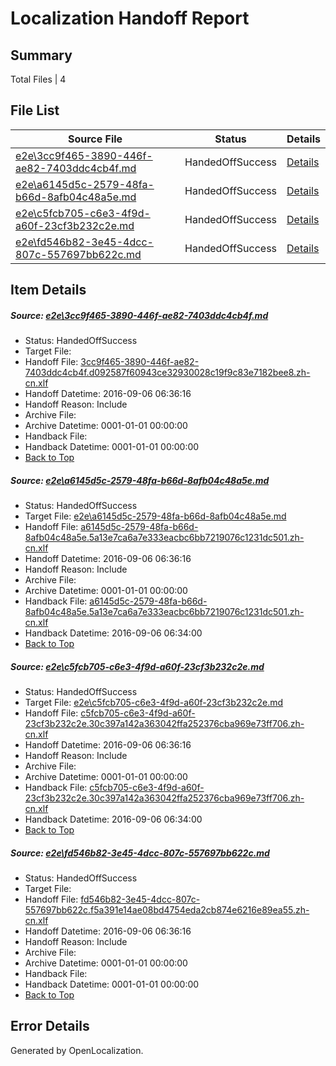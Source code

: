 # <a name='report-top'></a> Localization Handoff Report

## Summary
 Total Files | 4

## File List
 Source File | Status | Details 
 ----------- | ------ | ------- 
 [e2e\3cc9f465-3890-446f-ae82-7403ddc4cb4f.md](https://github.com/OpenLocalizationTestOrg/ol-test0/blob/f3fc288967b5eacbc9ae8025c0fc557b1d7838b3/e2e/3cc9f465-3890-446f-ae82-7403ddc4cb4f.md) | HandedOffSuccess | [Details](#e57b4dc59983dae4ab7b7d0b378778a43cb70c6a1)
 [e2e\a6145d5c-2579-48fa-b66d-8afb04c48a5e.md](https://github.com/OpenLocalizationTestOrg/ol-test0/blob/0234baa273f242caedbdbcba59a55d1591876c24/e2e/a6145d5c-2579-48fa-b66d-8afb04c48a5e.md) | HandedOffSuccess | [Details](#9ca016f3a834743d18e3893fab6472eda45c358d2)
 [e2e\c5fcb705-c6e3-4f9d-a60f-23cf3b232c2e.md](https://github.com/OpenLocalizationTestOrg/ol-test0/blob/0234baa273f242caedbdbcba59a55d1591876c24/e2e/c5fcb705-c6e3-4f9d-a60f-23cf3b232c2e.md) | HandedOffSuccess | [Details](#dbf07e63b7cd569c26bd5dd0a4c47d831302d7af5)
 [e2e\fd546b82-3e45-4dcc-807c-557697bb622c.md](https://github.com/OpenLocalizationTestOrg/ol-test0/blob/f3fc288967b5eacbc9ae8025c0fc557b1d7838b3/e2e/fd546b82-3e45-4dcc-807c-557697bb622c.md) | HandedOffSuccess | [Details](#8cfa878a135864c580033037af562917e6a4b12a6)

## Item Details
##### <a name='e57b4dc59983dae4ab7b7d0b378778a43cb70c6a1'></a> Source: [e2e\3cc9f465-3890-446f-ae82-7403ddc4cb4f.md](https://github.com/OpenLocalizationTestOrg/ol-test0/blob/f3fc288967b5eacbc9ae8025c0fc557b1d7838b3/e2e/3cc9f465-3890-446f-ae82-7403ddc4cb4f.md)
* Status: HandedOffSuccess
* Target File: 
* Handoff File: [3cc9f465-3890-446f-ae82-7403ddc4cb4f.d092587f60943ce32930028c19f9c83e7182bee8.zh-cn.xlf](https://github.com/OpenLocalizationTestOrg/ol-test0-handoff/blob/460ef222c698680654af1f6e5f953d0b7bff3d21/ol-handoff/OpenLocalizationTestOrg/ol-test0-zhcn/ci/low/3cc9f465-3890-446f-ae82-7403ddc4cb4f.d092587f60943ce32930028c19f9c83e7182bee8.zh-cn.xlf)
* Handoff Datetime: 2016-09-06 06:36:16
* Handoff Reason: Include
* Archive File: 
* Archive Datetime: 0001-01-01 00:00:00
* Handback File: 
* Handback Datetime: 0001-01-01 00:00:00
* [Back to Top](#report-top)

##### <a name='9ca016f3a834743d18e3893fab6472eda45c358d2'></a> Source: [e2e\a6145d5c-2579-48fa-b66d-8afb04c48a5e.md](https://github.com/OpenLocalizationTestOrg/ol-test0/blob/0234baa273f242caedbdbcba59a55d1591876c24/e2e/a6145d5c-2579-48fa-b66d-8afb04c48a5e.md)
* Status: HandedOffSuccess
* Target File: [e2e\a6145d5c-2579-48fa-b66d-8afb04c48a5e.md](https://github.com/OpenLocalizationTestOrg/ol-test0-zhcn/blob/393a283ef86a307dcc92dd7693c6ced2ec383461/e2e/a6145d5c-2579-48fa-b66d-8afb04c48a5e.md)
* Handoff File: [a6145d5c-2579-48fa-b66d-8afb04c48a5e.5a13e7ca6a7e333eacbc6bb7219076c1231dc501.zh-cn.xlf](https://github.com/OpenLocalizationTestOrg/ol-test0-handoff/blob/460ef222c698680654af1f6e5f953d0b7bff3d21/ol-handoff/OpenLocalizationTestOrg/ol-test0-zhcn/ci/low/a6145d5c-2579-48fa-b66d-8afb04c48a5e.5a13e7ca6a7e333eacbc6bb7219076c1231dc501.zh-cn.xlf)
* Handoff Datetime: 2016-09-06 06:36:16
* Handoff Reason: Include
* Archive File: 
* Archive Datetime: 0001-01-01 00:00:00
* Handback File: [a6145d5c-2579-48fa-b66d-8afb04c48a5e.5a13e7ca6a7e333eacbc6bb7219076c1231dc501.zh-cn.xlf](https://github.com/OpenLocalizationTestOrg/ol-test0-handback/blob/0201905b8276950502a4e2012c95d7d305e60845/ol-handback/OpenLocalizationTestOrg/ol-test0-zhcn/ci/high/a6145d5c-2579-48fa-b66d-8afb04c48a5e.5a13e7ca6a7e333eacbc6bb7219076c1231dc501.zh-cn.xlf)
* Handback Datetime: 2016-09-06 06:34:00
* [Back to Top](#report-top)

##### <a name='dbf07e63b7cd569c26bd5dd0a4c47d831302d7af5'></a> Source: [e2e\c5fcb705-c6e3-4f9d-a60f-23cf3b232c2e.md](https://github.com/OpenLocalizationTestOrg/ol-test0/blob/0234baa273f242caedbdbcba59a55d1591876c24/e2e/c5fcb705-c6e3-4f9d-a60f-23cf3b232c2e.md)
* Status: HandedOffSuccess
* Target File: [e2e\c5fcb705-c6e3-4f9d-a60f-23cf3b232c2e.md](https://github.com/OpenLocalizationTestOrg/ol-test0-zhcn/blob/393a283ef86a307dcc92dd7693c6ced2ec383461/e2e/c5fcb705-c6e3-4f9d-a60f-23cf3b232c2e.md)
* Handoff File: [c5fcb705-c6e3-4f9d-a60f-23cf3b232c2e.30c397a142a363042ffa252376cba969e73ff706.zh-cn.xlf](https://github.com/OpenLocalizationTestOrg/ol-test0-handoff/blob/460ef222c698680654af1f6e5f953d0b7bff3d21/ol-handoff/OpenLocalizationTestOrg/ol-test0-zhcn/ci/low/c5fcb705-c6e3-4f9d-a60f-23cf3b232c2e.30c397a142a363042ffa252376cba969e73ff706.zh-cn.xlf)
* Handoff Datetime: 2016-09-06 06:36:16
* Handoff Reason: Include
* Archive File: 
* Archive Datetime: 0001-01-01 00:00:00
* Handback File: [c5fcb705-c6e3-4f9d-a60f-23cf3b232c2e.30c397a142a363042ffa252376cba969e73ff706.zh-cn.xlf](https://github.com/OpenLocalizationTestOrg/ol-test0-handback/blob/0201905b8276950502a4e2012c95d7d305e60845/ol-handback/OpenLocalizationTestOrg/ol-test0-zhcn/ci/high/c5fcb705-c6e3-4f9d-a60f-23cf3b232c2e.30c397a142a363042ffa252376cba969e73ff706.zh-cn.xlf)
* Handback Datetime: 2016-09-06 06:34:00
* [Back to Top](#report-top)

##### <a name='8cfa878a135864c580033037af562917e6a4b12a6'></a> Source: [e2e\fd546b82-3e45-4dcc-807c-557697bb622c.md](https://github.com/OpenLocalizationTestOrg/ol-test0/blob/f3fc288967b5eacbc9ae8025c0fc557b1d7838b3/e2e/fd546b82-3e45-4dcc-807c-557697bb622c.md)
* Status: HandedOffSuccess
* Target File: 
* Handoff File: [fd546b82-3e45-4dcc-807c-557697bb622c.f5a391e14ae08bd4754eda2cb874e6216e89ea55.zh-cn.xlf](https://github.com/OpenLocalizationTestOrg/ol-test0-handoff/blob/460ef222c698680654af1f6e5f953d0b7bff3d21/ol-handoff/OpenLocalizationTestOrg/ol-test0-zhcn/ci/low/fd546b82-3e45-4dcc-807c-557697bb622c.f5a391e14ae08bd4754eda2cb874e6216e89ea55.zh-cn.xlf)
* Handoff Datetime: 2016-09-06 06:36:16
* Handoff Reason: Include
* Archive File: 
* Archive Datetime: 0001-01-01 00:00:00
* Handback File: 
* Handback Datetime: 0001-01-01 00:00:00
* [Back to Top](#report-top)


## Error Details

Generated by OpenLocalization.
